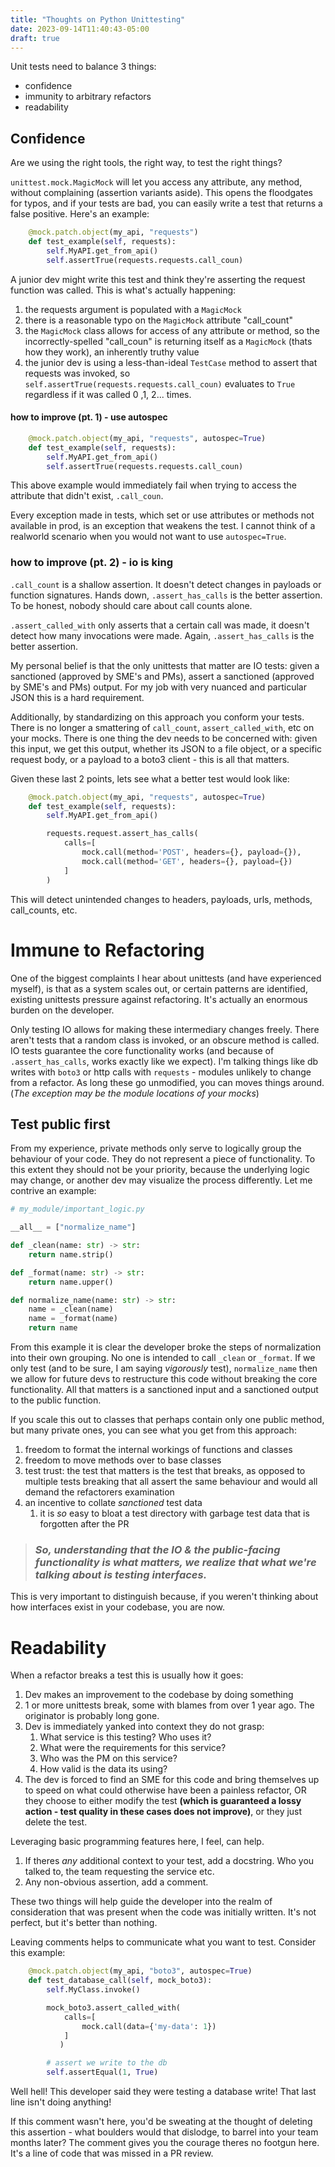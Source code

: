 ```yaml
---
title: "Thoughts on Python Unittesting"
date: 2023-09-14T11:40:43-05:00
draft: true
---
```


Unit tests need to balance 3 things:

- confidence
- immunity to arbitrary refactors
- readability

## Confidence
Are we using the right tools, the right way, to test the right things?

`unittest.mock.MagicMock` will let you access any attribute, any method, without complaining (assertion variants aside). This opens the floodgates for typos, and if your tests are bad, you can easily write a test that returns a false positive. Here's an example:

```python
    @mock.patch.object(my_api, "requests")
    def test_example(self, requests):
        self.MyAPI.get_from_api()
        self.assertTrue(requests.requests.call_coun)
```

A junior dev might write this test and think they're asserting the request function was called. This is what's actually happening:

1. the requests argument is populated with a `MagicMock`
2. there is a reasonable typo on the `MagicMock` attribute "call_count"
3. the `MagicMock` class allows for access of any attribute or method, so the incorrectly-spelled "call_coun" is returning itself as a `MagicMock` (thats how they work), an inherently truthy value
4. the junior dev is using a less-than-ideal `TestCase` method to assert that requests was invoked, so `self.assertTrue(requests.requests.call_coun)` evaluates to `True` regardless if it was called 0 ,1, 2... times.

#### how to improve (pt. 1) - use autospec

```python
    @mock.patch.object(my_api, "requests", autospec=True)
    def test_example(self, requests):
        self.MyAPI.get_from_api()
        self.assertTrue(requests.requests.call_coun)
```
This above example would immediately fail when trying to access the attribute that didn't exist, `.call_coun`. 

Every exception made in tests, which set or use attributes or methods not available in prod, is an exception that weakens the test. I cannot think of a realworld scenario when you would not want to use `autospec=True`.

### how to improve (pt. 2) - io is king

`.call_count` is a shallow assertion. It doesn't detect changes in payloads or function signatures. Hands down, `.assert_has_calls` is the better assertion. To be honest, nobody should care about call counts alone. 

`.assert_called_with` only asserts that a certain call was made, it doesn't detect how many invocations were made. Again, `.assert_has_calls` is the better assertion. 

My personal belief is that the only unittests that matter are IO tests: given a sanctioned (approved by SME's and PMs), assert a sanctioned (approved by SME's and PMs) output. For my job with very nuanced and particular JSON this is a hard requirement.

Additionally, by standardizing on this approach you conform your tests. There is no longer a smattering of `call_count`, `assert_called_with`, etc on your mocks. There is one thing the dev needs to be concerned with: given this input, we get this output, whether its JSON to a file object, or a specific request body, or a payload to a boto3 client - this is all that matters. 

Given these last 2 points, lets see what a better test would look like:

```python
    @mock.patch.object(my_api, "requests", autospec=True)
    def test_example(self, requests):
        self.MyAPI.get_from_api()

        requests.request.assert_has_calls(
        	calls=[
        		mock.call(method='POST', headers={}, payload={}),
        		mock.call(method='GET', headers={}, payload={})
        	]
        )
```

This will detect unintended changes to headers, payloads, urls, methods, call_counts, etc.

# Immune to Refactoring
One of the biggest complaints I hear about unittests (and have experienced myself), is that as a system scales out, or certain patterns are identified, existing unittests pressure against refactoring. It's actually an enormous burden on the developer.

Only testing IO allows for making these intermediary changes freely. There aren't tests that a random class is invoked, or an obscure method is called. IO tests guarantee the core functionality works (and because of `.assert_has_calls`, works exactly like we expect). I'm talking things like db writes with `boto3` or http calls with `requests` - modules unlikely to change from a refactor. As long these go unmodified, you can moves things around. (*The exception may be the module locations of your mocks*)

## Test public first
From my experience, private methods only serve to logically group the behaviour of your code. They do not represent a piece of functionality. To this extent they should not be your priority, because the underlying logic may change, or another dev may visualize the process differently. Let me contrive an example:


```python
# my_module/important_logic.py

__all__ = ["normalize_name"]

def _clean(name: str) -> str:
    return name.strip()

def _format(name: str) -> str:
    return name.upper()

def normalize_name(name: str) -> str:
    name = _clean(name)
    name = _format(name)
    return name
```

From this example it is clear the developer broke the steps of normalization into their own grouping. No one is intended to call `_clean` or `_format`. If we only test (and to be sure, I am saying *vigorously* test), `normalize_name` then we allow for future devs to restructure this code without breaking the core functionality. All that matters is a sanctioned input and a sanctioned output to the public function.

If you scale this out to classes that perhaps contain only one public method, but many private ones, you can see what you get from this approach:

1. freedom to format the internal workings of functions and classes
2. freedom to move methods over to base classes
3. test trust: the test that matters is the test that breaks, as opposed to multiple tests breaking that all assert the same behaviour and would all demand the refactorers examination
4. an incentive to collate *sanctioned* test data
   1. it is _so_ easy to bloat a test directory with garbage test data that is forgotten after the PR

> ### *So, understanding that the IO & the public-facing functionality is what matters, we realize that what we're talking about is testing _interfaces_.*

This is very important to distinguish because, if you weren't thinking about how interfaces exist in your codebase, you are now.

# Readability

When a refactor breaks a test this is usually how it goes:
1. Dev makes an improvement to the codebase by doing something
2. 1 or more unittests break, some with blames from over 1 year ago. The originator is probably long gone.
3. Dev is immediately yanked into context they do not grasp: 
   1. What service is this testing? Who uses it?
   2. What were the requirements for this service?
   3. Who was the PM on this service?
   4. How valid is the data its using?
4. The dev is forced to find an SME for this code and bring themselves up to speed on what could otherwise have been a painless refactor, OR they choose to either modify the test **(which is guaranteed a lossy action - test quality in these cases does not improve)**, or they just delete the test.

Leveraging basic programming features here, I feel, can help.

1. If theres _any_ additional context to your test, add a docstring. Who you talked to, the team requesting the service etc.
2. Any non-obvious assertion, add a comment.

These two things will help guide the developer into the realm of consideration that was present when the code was initially written. It's not perfect, but it's better than nothing.

Leaving comments helps to communicate what you want to test. Consider this example:

```python
    @mock.patch.object(my_api, "boto3", autospec=True)
    def test_database_call(self, mock_boto3):
        self.MyClass.invoke()

        mock_boto3.assert_called_with(
            calls=[
                mock.call(data={'my-data': 1})
            ]
           )

        # assert we write to the db
        self.assertEqual(1, True)
```

Well hell! This developer said they were testing a database write! That last line isn't doing anything!

If this comment wasn't here, you'd be sweating at the thought of deleting this assertion - what boulders would that dislodge, to barrel into your team months later? The comment gives you the courage theres no footgun here. It's a line of code that was missed in a PR review.
